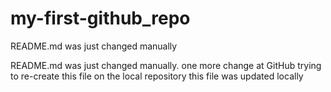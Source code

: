 # my-first-github_repo
README.md was just changed manually

README.md was just changed manually. one more change at GitHub
trying to re-create this file on the local repository
this file was updated locally